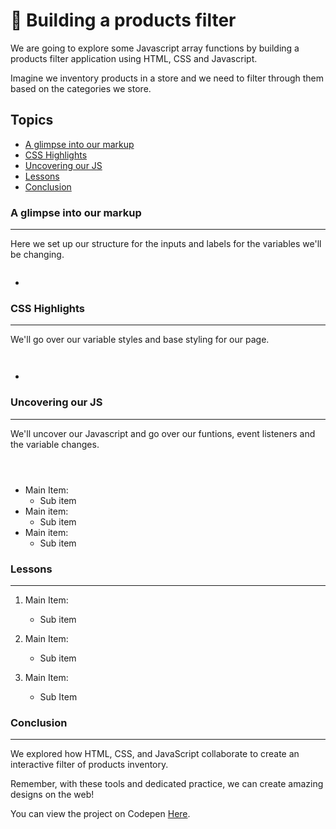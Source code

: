 # 🏪 Building a products filter

We are going to explore some Javascript array functions by building a products filter application using HTML, CSS and Javascript. 

Imagine we inventory products in a store and we need to filter through them based on the categories we store.

## Topics
- [A glimpse into our markup](#a-glimpse-into-our-markup)
- [CSS Highlights](#css-highlights)
- [Uncovering our JS](#uncovering-our-js)
- [Lessons](#lessons)
- [Conclusion](#conclusion)

### A glimpse into our markup

___

Here we set up our structure for the inputs and labels for the variables we'll be changing.

```HTML


```

- 


### CSS Highlights

___

We'll go over our variable styles and base styling for our page.


```CSS



```

- 


### Uncovering our JS

___

We'll uncover our Javascript and go over our funtions, event listeners and the variable changes.

```JS



```

- Main Item:
    - Sub item
- Main item:
    - Sub item
- Main item:
    - Sub item

### Lessons
___

1. Main Item:
    - Sub item

2. Main Item:
    - Sub item

3. Main Item:
    - Sub Item

### Conclusion
___

We explored how HTML, CSS, and JavaScript collaborate to create an interactive filter of products inventory. 

Remember, with these tools and dedicated practice, we can create amazing designs on the web!

You can view the project on Codepen [Here](). 
